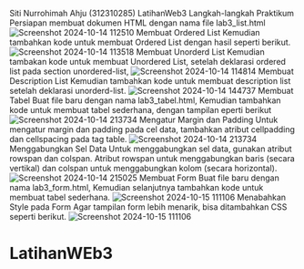 Siti Nurrohimah Ahju (312310285)
LatihanWeb3
Langkah-langkah Praktikum
Persiapan membuat dokumen HTML dengan nama file lab3_list.html
![Screenshot 2024-10-14 112510](https://github.com/user-attachments/assets/3a950b5e-f8fb-4a44-9643-9621ac2a36a7)
Membuat Ordered List
Kemudian tambahkan kode untuk membuat Ordered List dengan hasil seperti berikut.
![Screenshot 2024-10-14 113518](https://github.com/user-attachments/assets/07f57435-18a3-4254-bf7a-712803e566de)
Membuat Unorderd List
Kemudian tambakan kode untuk membuat Unordered List, setelah deklarasi ordered list pada section unordered-list,
![Screenshot 2024-10-14 114814](https://github.com/user-attachments/assets/9628f253-f06e-483b-b58e-316cb1d3bb6c)
Membuat Description List
Kemudian tambahkan kode untuk membuat description list setelah deklarasi unorderd-list.
![Screenshot 2024-10-14 144737](https://github.com/user-attachments/assets/6b67178c-58b6-4a41-8b86-9463b02b3468)
Membuat Tabel
Buat file baru dengan nama lab3_tabel.html, Kemudian tambahkan kode untuk membuat tabel sederhana, dengan tampilan eperti berikut
![Screenshot 2024-10-14 213734](https://github.com/user-attachments/assets/0a7c7fe4-2646-4fa6-a465-00b9b18cc2cb)
Mengatur Margin dan Padding
Untuk mengatur margin dan padding pada cel data, tambahkan atribut cellpadding dan cellspacing pada tag table.
![Screenshot 2024-10-14 213734](https://github.com/user-attachments/assets/9b15b3a8-a1e7-4552-8167-2a561aa401a7)
Menggabungkan Sel Data
Untuk menggabungkan sel data, gunakan atribut rowspan dan colspan. Atribut rowspan untuk menggabungkan baris (secara vertikal) dan colspan untuk menggabungkan kolom (secara horizontal).
![Screenshot 2024-10-14 215025](https://github.com/user-attachments/assets/92f9ebac-893e-4c68-956c-472fd228d429)
Membuat Form
Buat file baru dengan nama lab3_form.html, Kemudian selanjutnya tambahkan kode untuk membuat tabel sederhana.
![Screenshot 2024-10-15 111106](https://github.com/user-attachments/assets/b28206f0-c7e8-462f-8fdd-dfc94cefaab1)
Menabahkan Style pada Form
Agar tampilan form lebih menarik, bisa ditambahkan CSS seperti berikut.
![Screenshot 2024-10-15 111106](https://github.com/user-attachments/assets/5270784c-81bf-4b30-bb74-e1877f159cde)
# LatihanWEb3
